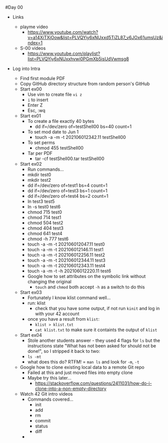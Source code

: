 #Day 00

* Links
	* playme video
		* https://www.youtube.com/watch?v=a14XiTXjOow&list=PLVQYiy6xNUxxd5TiZL87_v6JOx61umsUz&index=1
	* S-00 videos
		* https://www.youtube.com/playlist?list=PLVQYiy6xNUxxhvwi0PGmXb5isUdVwmsg8

* Log into Intra
	* Find first module PDF
	* Copy GitHub directory structure from random person's GitHub
	* Start ex00
		* Use vim to create file `vi z`
		* `i` to insert
		* Enter Z
		* Esc, :wq
	* Start ex01
		* To create a file exactly 40 bytes
			* dd if=/dev/zero of=testShell00 bs=40 count=1
		* To set mod date to Jun 1
			* touch -a -m -t 202106012342.11 testShell00
		* To set perms
			* chmod 455 testShell00
	    * 	Tar per PDF
			* tar -cf testShell00.tar testShell00
	* Start ex02
		* Run commands…
		* mkdir test0
		* mkdir test2
		* dd if=/dev/zero of=test1 bs=4 count=1
		* dd if=/dev/zero of=test3 bs=1 count=1
		* dd if=/dev/zero of=test4 bs=2 count=1
		* ln test3 test5
		* ln -s test0 test6
		* chmod 715 test0
		* chmod 714 test1
		* chmod 504 test2
		* chmod 404 test3
		* chmod 641 test4
		* chmod -h 777 test6
		* touch -a -m -t 202106012047.11 test0
		* touch -a -m -t 202106012146.11 test1
		* touch -a -m -t 202106012256.11 test2
		* touch -a -m -t 202106012344.11 test3
		* touch -a -m -t 202106012343.11 test4
		* touch -a -m -t -h 202106012220.11 test6
		* Google how to set attributes on the symbolic link without changing the original
			* `touch` and `chmod` both accept `-h` as a switch to do this
	* Start ex03
		* Fortunately I know klist command well…
		* run: klist
			* check that you have some output, if not run `kinit` and log in with your 42 account
		* once you have a result from `klist`:
			* `klist > klist.txt`
			* `cat klist.txt` to make sure it containts the output of `klist`
	* Start ex04
		* Stole another students answer - they used 4 flags for `ls` but the instructions state "What has not been asked for should not be done!", so I stripped it back to two:
		* `ls -mt`
		* what does this do? RTFM! = `man ls` and look for `-m`, `-t`
	* Google how to clone existing local data to a remote Git repo
		* Failed at this and just moved files into empty clone
		* Maybe try this later… 
			* https://stackoverflow.com/questions/2411031/how-do-i-clone-into-a-non-empty-directory
	* Watch 42 Git intro videos
		* Commands covered…
			* init
			* add
			* rm
			* commit
			* status
			* diff
		* 

 
